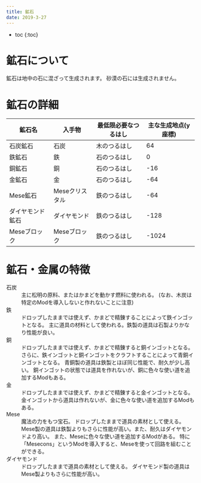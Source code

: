 ```yaml
---
title: 鉱石
date: 2019-3-27
---
```


- toc
{:toc}

# 鉱石について

鉱石は地中の石に混ざって生成されます。
砂漠の石には生成されません。

# 鉱石の詳細

|鉱石名|入手物|最低限必要なつるはし|主な生成地点(y座標)|
|--|--|--|--|
|石炭鉱石|石炭|木のつるはし|64|
|鉄鉱石|鉄|石のつるはし|0|
|銅鉱石|銅|石のつるはし|-16|
|金鉱石|金|石のつるはし|-64|
|Mese鉱石|Meseクリスタル|鉄のつるはし|-64|
|ダイヤモンド鉱石|ダイヤモンド|鉄のつるはし|-128|
|Meseブロック|Meseブロック|鉄のつるはし|-1024|

# 鉱石・金属の特徴

<dl>
  <dt>石炭</dt>
  <dd>
    主に松明の原料、またはかまどを動かす燃料に使われる。
    (なお、木炭は特定のModを導入しないと作れないことに注意)
  </dd>

  <dt>鉄</dt>
  <dd>
    ドロップしたままでは使えず、かまどで精錬することによって鉄インゴットとなる。
    主に道具の材料として使われる。鉄製の道具は石製よりかなり性能が良い。
  </dd>

  <dt>銅</dt>
  <dd>
    ドロップしたままでは使えず、かまどで精錬すると銅インゴットとなる。
    さらに、鉄インゴットと銅インゴットをクラフトすることによって青銅インゴットとなる。
    青銅製の道具は鉄製とほぼ同じ性能で、耐久が少し高い。
    銅インゴットの状態では道具を作れないが、銅に色々な使い道を追加するModもある。
  </dd>

  <dt>金</dt>
  <dd>
    ドロップしたままでは使えず、かまどで精錬すると金インゴットとなる。
    金インゴットから道具は作れないが、金に色々な使い道を追加するModもある。
  </dd>

  <dt>Mese</dt>
  <dd>
    魔法の力をもつ宝石。
    ドロップしたままで道具の素材として使える。
    Mese製の道具は鉄製よりもさらに性能が高い。また、耐久はダイヤモンドより高い。
    また、Meseに色々な使い道を追加するModがある。
    特に「Mesecons」というModを導入すると、Meseを使って回路を組むことができる。
  </dd>

  <dt>ダイヤモンド</dt>
  <dd>
    ドロップしたままで道具の素材として使える。
    ダイヤモンド製の道具はMese製よりもさらに性能が高い。
  </dd>
</dl>
